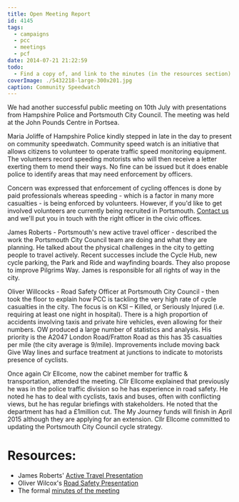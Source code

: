 ```yaml
---
title: Open Meeting Report
id: 4145
tags:
  - campaigns
  - pcc
  - meetings
  - pcf
date: 2014-07-21 21:22:59
todo:
  - Find a copy of, and link to the minutes (in the resources section) 
coverImage: ./5432218-large-300x201.jpg
caption: Community Speedwatch
---
```


We had another successful public meeting on 10th July with presentations from Hampshire Police and Portsmouth City Council. The meeting was held at the John Pounds Centre in Portsea.

Maria Joliffe of Hampshire Police kindly stepped in late in the day to present on community speedwatch. Community speed watch is an initiative that allows citizens to volunteer to operate traffic speed monitoring equipment. The volunteers record speeding motorists who will then receive a letter exerting them to mend their ways. No fine can be issued but it does enable police to identify areas that may need enforcement by officers.

Concern was expressed that enforcement of cycling offences is done by paid professionals whereas speeding - which is a factor in many more casualties - is being enforced by volunteers. However, if you'd like to get involved volunteers are currently being recruited in Portsmouth. [Contact us](/contact/) and we'll put you in touch with the right officer in the civic offices.

James Roberts - Portsmouth's new active travel officer - described the work the Portsmouth City Council team are doing and what they are planning. He talked about the physical challenges in the city to getting people to travel actively. Recent successes include the Cycle Hub, new cycle parking, the Park and Ride and wayfinding boards. They also propose to improve Pilgrims Way. James is responsible for all rights of way in the city.

Oliver Willcocks - Road Safety Officer at Portsmouth City Council - then took the floor to explain how PCC is tackling the very high rate of cycle casualties in the city. The focus is on KSI – Killed, or Seriously Injured (i.e. requiring at least one night in hospital). There is a high proportion of accidents involving taxis and private hire vehicles, even allowing for their numbers. OW produced a large number of statistics and analysis. His priority is the A2047 London Road/Fratton Road as this has 35 casualties per mile (the city average is 9/mile). Improvements include moving back Give Way lines and surface treatment at junctions to indicate to motorists presence of cyclists.

Once again Clr Ellcome, now the cabinet member for traffic &amp; transportation, attended the meeting. Cllr Ellcome explained that previously he was in the police traffic division so he has experience in road safety. He noted he has to deal with cyclists, taxis and buses, often with conflicting views, but he has regular briefings with stakeholders. He noted that the department has had a £1million cut. The My Journey funds will finish in April 2015 although they are applying for an extension. Cllr Ellcome committed to updating the Portsmouth City Council cycle strategy.

# Resources:
* James Roberts' [Active Travel Presentation](http://www.pompeybug.co.uk/wp-content/uploads/2014/07/Active-Travel-Presentation-FINAL.pdf)
* Oliver Wilcox's [Road Safety Presentation](http://www.pompeybug.co.uk/wp-content/uploads/2014/07/PCC-Road-Safety-Cycle-Forum-10-07-14.pdf)
* The formal [minutes of the meeting](PCF-Open-Meeting-10-July14.pdf)
